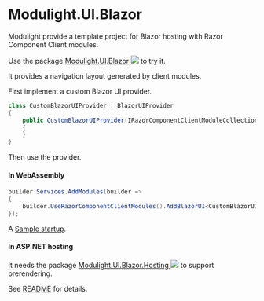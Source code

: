# Modulight.UI.Blazor

Modulight provide a template project for Blazor hosting with Razor Component Client modules.

Use the package [Modulight.UI.Blazor ![](https://buildstats.info/nuget/Modulight.UI.Blazor?includePreReleases=true)](https://www.nuget.org/packages/Modulight.UI.Blazor/) to try it.

It provides a navigation layout generated by client modules.

First implement a custom Blazor UI provider.

```cs
class CustomBlazorUIProvider : BlazorUIProvider
{
    public CustomBlazorUIProvider(IRazorComponentClientModuleCollection razorComponentClientModuleCollection) : base(razorComponentClientModuleCollection)
    {
    }
}
```

Then use the provider.

#### In WebAssembly

```cs
builder.Services.AddModules(builder =>
{
    builder.UseRazorComponentClientModules().AddBlazorUI<CustomBlazorUIProvider>();
});
```

A [Sample startup](https://github.com/StardustDL/modulight/blob/master/test/Test.Modulights.UI.Wasm/Program.cs).

#### In ASP.NET hosting

It needs the package [Modulight.UI.Blazor.Hosting ![](https://buildstats.info/nuget/Modulight.UI.Blazor.Hosting?includePreReleases=true)](https://www.nuget.org/packages/Modulight.UI.Blazor.Hosting/) to support prerendering.

See [README](https://github.com/StardustDL/modulight/blob/master/src/Modulight.UI.Blazor.Hosting/README.md) for details.